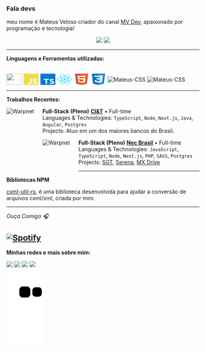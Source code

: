 ### Fala devs 
meu nome é Mateus Veloso criador do canal [MV Dev](https://www.youtube.com/channel/UCC9perNxg45pzi-hO2NNe_w), apaixonado por programação e tecnologia!
<div align="center">
  <img height="180em" src="https://github-readme-stats.vercel.app/api?username=mateusbr85&show_icons=true&theme=dark&include_all_commits=true&count_private=true"/>
  <img height="180em" src="https://github-readme-stats.vercel.app/api/top-langs/?username=mateusbr85&langs_count=7&theme=dark"/>
</div>

---
**Linguagens e Ferramentas utilizadas:** 

<div style="display: inline_block"><br>
  <img align="center" height="30" width="40" src="https://cdn.jsdelivr.net/gh/devicons/devicon@latest/icons/java/java-original-wordmark.svg" />
  <img align="center" alt="Mateus-Js" height="30" width="40" src="https://raw.githubusercontent.com/devicons/devicon/master/icons/javascript/javascript-plain.svg">
  <img align="center" alt="Mateus-Ts" height="30" width="40" src="https://raw.githubusercontent.com/devicons/devicon/master/icons/typescript/typescript-plain.svg">
  <img align="center" alt="Mateus-React" height="30" width="40" src="https://raw.githubusercontent.com/devicons/devicon/master/icons/react/react-original.svg">
  <img align="center" alt="Mateus-HTML" height="30" width="40" src="https://raw.githubusercontent.com/devicons/devicon/master/icons/html5/html5-original.svg">
  <img align="center" alt="Mateus-CSS" height="30" width="40" src="https://raw.githubusercontent.com/devicons/devicon/master/icons/css3/css3-original.svg">
  <img align="center" alt="Mateus-CSS" height="30" width="40" src="https://cdn.jsdelivr.net/gh/devicons/devicon/icons/postgresql/postgresql-original.svg">
  <img align="center" alt="Mateus-CSS" height="30" width="40" src="https://cdn.jsdelivr.net/gh/devicons/devicon/icons/nextjs/nextjs-original.svg">
</div>

---

**Trabalhos Recentes:** 

[<img align="left" height="94px" width="94px" alt="Warpnet" src="https://dmwnh9nwzeoaa.cloudfront.net/2020-11/ciandt-logo-thumbnail.png"/>](https://ciandt.com/br/pt-br/home)

**Full-Stack (Pleno)** 
[**CI&T**](https://ciandt.com/br/pt-br/home) • Full-time \
Languages & Technologies: `TypeScript`, `Node`, `Next.js`, `Java`, `Angular`, `Postgres`\
Projects: Atuo em um dos maiores bancos do Brasil.
<br/>


[<img align="left" height="94px" width="94px" alt="Warpnet" src="https://i.imgur.com/E4uqLHm.png"/>](http://necbrasil.com.br/)


**Full-Stack (Pleno)** 
[**Nec Brasil**](http://necbrasil.com.br/) • Full-time \
Languages & Technologies: `JavaScript`, `TypeScript`, `Node`, `Next.js`, `PHP`, `SASS`, `Postgres`\
Projects: [SGT](http://www.cruzdemaltatransportes.com.br), [Serena](https://serenaarmazens.com.br), [MX Drive](http://www.mxdrive.com.br)
<br/>


---
**Bibliotecas NPM**

[cxml-util-rs](https://www.npmjs.com/package/cxml-util-rc), é uma biblioteca desenvolvida para ajudar a conversão de arquivos cxml/xml, criada por mim.

---

*Ouça Comigo 🎧*

[![Spotify](https://github-readme-remake.vercel.app/api/spotify)](https://open.spotify.com/track/6WnOk6l8nfYrGKWwO2JHuz?si=17013c60b9fe4b50)
<br/>
---
 
 **Minhas redes e mais sobre mim:**
 
<div> 
  <a href="https://www.youtube.com/channel/UCC9perNxg45pzi-hO2NNe_w" target="_blank"><img src="https://img.shields.io/badge/YouTube-FF0000?style=for-the-badge&logo=youtube&logoColor=white" target="_blank"></a>
  <a href="https://www.instagram.com/mateusbr90/" target="_blank"><img src="https://img.shields.io/badge/-Instagram-%23E4405F?style=for-the-badge&logo=instagram&logoColor=white" target="_blank"></a>
  <a href = "mailto:mateus.maveloso@gmail.com"><img src="https://img.shields.io/badge/-Gmail-%23333?style=for-the-badge&logo=gmail&logoColor=white" target="_blank"></a>
  <a href="https://www.linkedin.com/in/mateus-veloso/" target="_blank"><img src="https://img.shields.io/badge/-LinkedIn-%230077B5?style=for-the-badge&logo=linkedin&logoColor=white" target="_blank"></a> 
 
  ![Snake animation](https://github.com/mateusbr85/mateusbr85/blob/output/github-contribution-grid-snake.svg)
 
</div>

